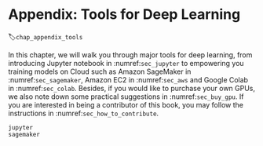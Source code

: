 # Appendix: Tools for Deep Learning
:label:`chap_appendix_tools`

In this chapter, we will walk you through major tools for deep learning, from introducing Jupyter notebook in :numref:`sec_jupyter` to empowering you training models on Cloud such as Amazon SageMaker in :numref:`sec_sagemaker`, Amazon EC2 in :numref:`sec_aws` and Google Colab in :numref:`sec_colab`. Besides, if you would like to purchase your own GPUs, we also note down some practical suggestions in :numref:`sec_buy_gpu`. If you are interested in being a contributor of this book, you may follow the instructions in :numref:`sec_how_to_contribute`.

```
jupyter
sagemaker
```
